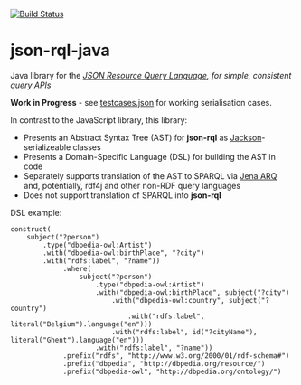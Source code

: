 [![Build Status](https://travis-ci.org/gsvarovsky/json-rql-java.svg?branch=master)](https://travis-ci.org/gsvarovsky/json-rql)

# json-rql-java
Java library for the 
_[JSON Resource Query Language](http://json-rql.org), for simple, consistent query APIs_

**Work in Progress** - see [testcases.json](/src/test/resources/org/jsonrql/testcases.json) for working serialisation cases.

In contrast to the JavaScript library, this library:
* Presents an Abstract Syntax Tree (AST) for **json-rql** as [Jackson](https://github.com/FasterXML/jackson)-serializeable classes
* Presents a Domain-Specific Language (DSL) for building the AST in code
* Separately supports translation of the AST to SPARQL via [Jena ARQ](https://jena.apache.org/documentation/query/) and, potentially, rdf4j and other non-RDF query languages
* Does not support translation of SPARQL into **json-rql**

DSL example:
```
construct(
    subject("?person")
        .type("dbpedia-owl:Artist")
        .with("dbpedia-owl:birthPlace", "?city")
        .with("rdfs:label", "?name"))
             .where(
                 subject("?person")
                     .type("dbpedia-owl:Artist")
                     .with("dbpedia-owl:birthPlace", subject("?city")
                         .with("dbpedia-owl:country", subject("?country")
                             .with("rdfs:label", literal("Belgium").language("en")))
                         .with("rdfs:label", id("?cityName"), literal("Ghent").language("en")))
                     .with("rdfs:label", "?name"))
             .prefix("rdfs", "http://www.w3.org/2000/01/rdf-schema#")
             .prefix("dbpedia", "http://dbpedia.org/resource/")
             .prefix("dbpedia-owl", "http://dbpedia.org/ontology/")
```